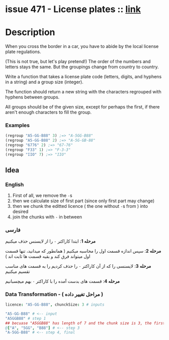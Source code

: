 # issue 471 - License plates :: [link](https://ericnormand.me/issues/471)

# Description

When you cross the border in a car, you have to abide by the local license plate regulations.

(This is not true, but let's play pretend!) The order of the numbers and letters stays the same. But the groupings change from country to country.

Write a function that takes a license plate code (letters, digits, and hyphens in a string) and a group size (integer). 

The function should return a new string with the characters regrouped with hyphens between groups. 

All groups should be of the given size, except for perhaps the first, if there aren't enough characters to fill the group.

### Examples
```clj
(regroup "A5-GG-B88" 3) ;=> "A-5GG-B88"
(regroup "A5-GG-B88" 2) ;=> "A-5G-GB-88"
(regroup "6776" 2) ;=> "67-76"
(regroup "F33" 1) ;=> "F-3-3"
(regroup "IIO" 7) ;=> "IIO"
```

## Idea

### English

1. First of all, we remove the `-`s
2. then we calculate size of first part (since only first part may change)
3. then we chunk the editted licence ( the one without `-`s from ) into desired
4. join the chunks with `-` in between

### فارسی
**مرحله 1**:
ابتدا کاراکتر `-` را از لایسنس حذف میکنیم

**مرحله 2**:
سپس اندازه قسمت اول را محاسبه میکنیم
( همانطور که میدانید، تنها قسمت اول میتواند فرق کند و بقیه قسمت ها ثابت اند )

**مرحله 3**:
لایسنسی را که از آن کاراکتر `-` را حذف کردیم را به قسمت های مناسب تقسیم میکنیم

**مرحله 4**:
قسمت های بدست آمده را با کاراکتر `-` بهم میچسبانیم


### Data Transformation - ( مراحل تغییر داده )

```nim
licence: "A5-GG-B88", chunckSize: 3 # inputs

"A5-GG-B88" # <-- input
"A5GGB88" # step 1
## becuase "A5GGB88" has length of 7 and the chunk size is 3, the first chunk size is 1 (7 mod 3 == 1) <-- step 2
@["A", "5GG", "B88"] # <-- step 3
"A-5GG-B88" # <-- step 4, final
```
